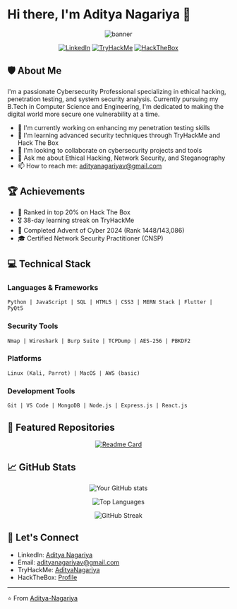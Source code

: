 # Hi there, I'm Aditya Nagariya 👋

<div align="center">
<img src="/api/placeholder/800/200" alt="banner" />

[![LinkedIn](https://img.shields.io/badge/LinkedIn-0077B5?style=for-the-badge&logo=linkedin&logoColor=white)](https://linkedin.com/in/aditya-nagariya-veni-vidi-vici)
[![TryHackMe](https://img.shields.io/badge/TryHackMe-212C42?style=for-the-badge&logo=tryhackme&logoColor=white)](https://tryhackme.com/r/p/AdityaNagariya)
[![HackTheBox](https://img.shields.io/badge/HackTheBox-111927?style=for-the-badge&logo=hackthebox&logoColor=9FEF00)](https://app.hackthebox.com/profile/1471799)
</div>

## 🛡️ About Me

I'm a passionate Cybersecurity Professional specializing in ethical hacking, penetration testing, and system security analysis. Currently pursuing my B.Tech in Computer Science and Engineering, I'm dedicated to making the digital world more secure one vulnerability at a time.

- 🔭 I'm currently working on enhancing my penetration testing skills
- 🌱 I'm learning advanced security techniques through TryHackMe and Hack The Box
- 👯 I'm looking to collaborate on cybersecurity projects and tools
- 💬 Ask me about Ethical Hacking, Network Security, and Steganography
- 📫 How to reach me: adityanagariyav@gmail.com

## 🏆 Achievements

- 🎯 Ranked in top 20% on Hack The Box
- 🎖️ 38-day learning streak on TryHackMe
- 🏅 Completed Advent of Cyber 2024 (Rank 1448/143,086)
- 🎓 Certified Network Security Practitioner (CNSP)

## 💻 Technical Stack

### Languages & Frameworks
```
Python | JavaScript | SQL | HTML5 | CSS3 | MERN Stack | Flutter | PyQt5
```

### Security Tools
```
Nmap | Wireshark | Burp Suite | TCPDump | AES-256 | PBKDF2
```

### Platforms
```
Linux (Kali, Parrot) | MacOS | AWS (basic)
```

### Development Tools
```
Git | VS Code | MongoDB | Node.js | Express.js | React.js
```

## 📌 Featured Repositories

<div align="center">

[![Readme Card](https://github-readme-stats.vercel.app/api/pin/?username=Aditya-Nagariya&repo=${repo-name}&theme=radical)](https://github.com/Aditya-Nagariya/${repo-name})

</div>

## 📈 GitHub Stats

<div align="center">

![Your GitHub stats](https://github-readme-stats.vercel.app/api?username=Aditya-Nagariya&show_icons=true&theme=radical)

![Top Languages](https://github-readme-stats.vercel.app/api/top-langs/?username=Aditya-Nagariya&layout=compact&theme=radical)

![GitHub Streak](https://github-readme-streak-stats.herokuapp.com/?user=Aditya-Nagariya&theme=radical)

</div>

## 🤝 Let's Connect

- LinkedIn: [Aditya Nagariya](https://linkedin.com/in/aditya-nagariya-veni-vidi-vici)
- Email: adityanagariyav@gmail.com
- TryHackMe: [AdityaNagariya](https://tryhackme.com/r/p/AdityaNagariya)
- HackTheBox: [Profile](https://app.hackthebox.com/profile/1471799)

---
⭐️ From [Aditya-Nagariya](https://github.com/Aditya-Nagariya)
